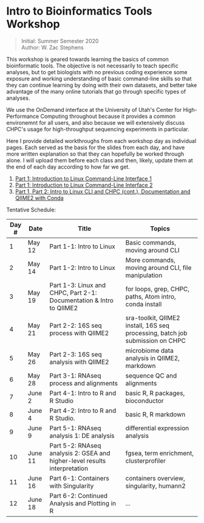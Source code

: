 # Intro to Bioinformatics Tools Workshop
> Initial: Summer Semester 2020 \
> Author: W. Zac Stephens

This workshop is geared towards learning the basics of common bioinformatic tools. The objective is not necessarily to teach specific analyses, but to get biologists with no previous coding experience some exposure and working understanding of basic command-line skills so that they can continue learning by doing with their own datasets, and better take advantage of the many online tutorials that go through specific types of analyses.

We use the OnDemand interface at the University of Utah's Center for High-Performance Computing throughout because it provides a common environemnt for all users, and also because we will extensively discuss CHPC's usage for high-throughput sequencing experiments in particular.

Here I provide detailed workthroughs from each workshop day as individual pages. Each served as the basis for the slides from each day, and have more written explanation so that they can hopefully be worked through alone. I will upload them before each class and then, likely, update them at the end of each day according to how far we get.

1. [Part 1: Introduction to Linux Command-Line Interface 1](https://github.com/wzacs1/BioinfWorkshop/blob/master/Workthroughs/Part1_IntroToUnixCLI.md)
2. [Part 1: Introduction to Linux Command-Line Interface 2](https://github.com/wzacs1/BioinfWorkshop/blob/master/Workthroughs/Part1_IntroToUnixCLI_2.md)
3. [Part 1, Part 2: Intro to Linux CLI and CHPC (cont.), Documentation and QIIME2 with Conda](https://github.com/wzacs1/BioinfWorkshop/blob/master/Workthroughs/Part1-2_UnixContinued_CHPCEnvironment_QIIME2Intro.md) 

Tentative Schedule:

Day #  |  Date  | Title  | Topics
------ | ------ | ------ | -----
1 | May 12 | Part 1-1: Intro to Linux | Basic commands, moving around CLI 
2 | May 14 | Part 1-2: Intro to Linux | More commands, moving around CLI, file manipulation
3 | May 19 | Part 1-3: Linux and CHPC, Part 2-1: Documentation & Intro to QIIME2 |  for loops, grep, CHPC, paths, Atom intro, conda install
4 | May 21 | Part 2-2: 16S seq process with QIIME2 | sra-toolkit, QIIME2 install, 16S seq processing, batch job submission on CHPC
5 | May 26 | Part 2-3: 16S seq analysis with QIIME2 | microbiome data analysis in QIIME2, markdown
6 | May 28 | Part 3-1: RNAseq process and alignments | sequence QC and alignments 
7 | June 2 | Part 4-1: Intro to R and R Studio | basic R, R packages, bioconductor
8 | June 4 | Part 4-2: Intro to R and R Studio. | basic R, R markdown
9 | June 9 | Part 5-1: RNAseq analysis 1: DE analysis | differential expression analysis
10 | June 11 | Part 5-2: RNAseq analysis 2: GSEA and higher-level results interpretation | fgsea, term enrichment, clusterprofiler
11 | June 16 | Part 6-1: Containers with Singularity | containers overview, singularity, humann2
12 | June 18 | Part 6-2: Continued Analysis and Plotting in R | ...
